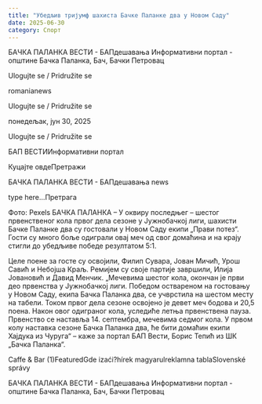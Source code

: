 ```yaml
---
title: "Убедљив тријумф шахиста Бачке Паланке два у Новом Саду"
date: 2025-06-30
category: Спорт
---
```


БАЧКА ПАЛАНКА ВЕСТИ - БАПдешавања Информативни портал - општине Бачка Паланка, Бач, Бачки Петровац

Ulogujte se / Pridružite se

romanianews

Ulogujte se / Pridružite se

понедељак, јун 30, 2025

Ulogujte se / Pridružite se

БАП ВЕСТИИнформативни портал

Куцајте овдеПретражи

БАЧКА ПАЛАНКА ВЕСТИ - БАПдешавања news

type here...Претрага

Фото: Pexels
            БАЧКА ПАЛАНКА – У оквиру последњег – шестог првенственог кола првог дела сезоне у Јужнобачкој лиги, шахисти Бачке Паланке два су гостовали у Новом Саду екипи „Прави потез“. Гости су много боље одиграли овај меч од свог домаћина и на крају стигли до убедљиве победе резултатом 5:1.

Целе поене за госте су освојили, Филип Сувара, Јован Мичић, Урош Савић и Небојша Краљ. Ремијем су своје партије завршили, Илија Јовановић и Давид Менчик.
„Мечевима шестог кола, окончан је први део првенства у Јужнобачкој лиги. Победом оствареном на гостовању у Новом Саду, екипа Бачка Паланка два, се учврстила на шестом месту на табели. Током првог дела сезоне освојено је девет меч бодова и 20,5 поена. Након овог одиграног кола, уследиће летња првенствена пауза. Првенство се наставља 14. септембра, мечевима седмог кола. У првом колу наставка сезоне Бачка Паланка два, ће бити домаћин екипи Хајдука из Чуруга“ – каже за портал БАП Вести, Борис Тепић из ШК „Бачка Паланка“.

Caffe & Bar (1)FeaturedGde izaći?hírek magyarulreklamna tablaSlovenské správy

БАЧКА ПАЛАНКА ВЕСТИ - БАПдешавања Информативни портал - општине Бачка Паланка, Бач, Бачки Петровац

